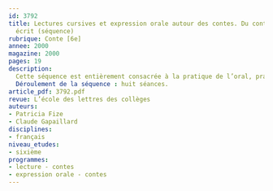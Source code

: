 ```yaml
---
id: 3792
title: Lectures cursives et expression orale autour des contes. Du conte oral au conte
  écrit (séquence)
rubrique: Conte [6e]
annee: 2000
magazine: 2000
pages: 19
description: 
  Cette séquence est entièrement consacrée à la pratique de l’oral, pratique discursive à laquelle les programmes accordent une importance égale à celles de l’écriture et de la lecture. Elle a été testée avec succès auprès de deux classes de sixième d’un établissement classé en ZEP ; dans une progression annuelle, elle pourrait idéalement se situer en tout début d’année scolaire. Fondée sur une pédagogie de la réussite, elle permet en effet à chaque élève, en valorisant sa production, de s’intégrer plus aisément dans le groupe classe ; elle lui fournit des outils simples et efficaces qui lui permettent de transmettre à la classe entière une narration complète et structurée ; elle développe enfin la capacité d’écoute de la parole d’autrui.
  Déroulement de la séquence : huit séances.
article_pdf: 3792.pdf
revue: L’école des lettres des collèges
auteurs:
- Patricia Fize
- Claude Gapaillard
disciplines:
- français
niveau_etudes:
- sixième
programmes:
- lecture - contes
- expression orale - contes
---
```

